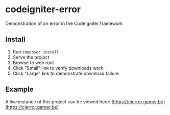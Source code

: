 # codeigniter-error
Demonstration of an error in the CodeIgniter framework

## Install

1. Run `composer install`
2. Serve the project
3. Browse to web root
4. Click "Small" link to verify downloads work
5. Click "Large" link to demonstrate download failure

## Example

A live instance of this project can be viewed here: [https://cierror.gatner.be](https://cierror.gatner.be)
